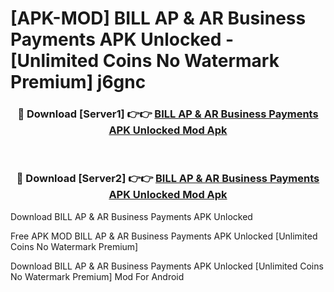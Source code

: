 # [APK-MOD] BILL AP & AR Business Payments APK Unlocked - [Unlimited Coins No Watermark Premium] j6gnc



<div align="center">
<h3>🔴 Download [Server1] 👉👉 <a href="https://momento.my/?title=BILL_AP_&_AR_Business_Payments_APK_Unlocked">BILL AP & AR Business Payments APK Unlocked Mod Apk</a></h3><br>

<h3>🔴 Download [Server2] 👉👉 <a href="https://momento.my/?title=BILL_AP_&_AR_Business_Payments_APK_Unlocked">BILL AP & AR Business Payments APK Unlocked Mod Apk</a></h3>
</div>



Download BILL AP & AR Business Payments APK Unlocked 

Free APK MOD BILL AP & AR Business Payments APK Unlocked [Unlimited Coins No Watermark Premium]

Download BILL AP & AR Business Payments APK Unlocked [Unlimited Coins No Watermark Premium] Mod For Android
